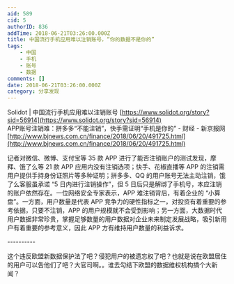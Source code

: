 ```yaml
---
aid: 589
cid: 5
authorID: 836
addTime: 2018-06-21T03:26:00.000Z
title: 中国流行手机应用难以注销账号，“你的数据不是你的”
tags:
    - 中国
    - 手机
    - 账号
    - 数据
comments: []
date: 2018-06-21T03:26:00.000Z
category: 分享发现
---
```


Solidot | 中国流行手机应用难以注销账号 [https://www.solidot.org/story?sid=56914](https://www.solidot.org/story?sid=56914)  
APP账号注销难：拼多多“不能注销”，快手需证明“手机是你的” - 财经 - 新京报网 [http://www.bjnews.com.cn/finance/2018/06/20/491725.html](http://www.bjnews.com.cn/finance/2018/06/20/491725.html)

记者对微信、微博、支付宝等 35 款 APP 进行了能否注销账户的测试发现，摩拜、饿了么等 21 款 APP 应用内没有注销选项；快手、花椒直播等 APP 的注销需用户提供手持身份证照片等多种证明；拼多多、QQ 的用户账号无法主动注销，饿了么客服虽承诺 “5 日内进行注销操作”，但 5 日后只是解绑了手机号，本应注销的账户依然存在。一位网络安全专家表示，APP 难注销背后，有着企业的 “小算盘”。一方面，用户数量是代表 APP 竞争力的硬性指标之一，对投资有着重要的参考依据，只要不注销，APP 的用户规模就不会受到影响；另一方面，大数据时代用户数据非常珍贵，掌握足够数量的用户数据对企业未来制定发展战略，吸引新用户有着重要的参考意义，因此 APP 方有维持用户数量的利益诉求。

\----------

这个违反欧盟新数据保护法了吧？侵犯用户的被遗忘权了吧？也就是说在欧盟居住的用户可以告他们了吧？大官司啊。。谁去勾结下欧盟的数据维权机构搞个大新闻？
